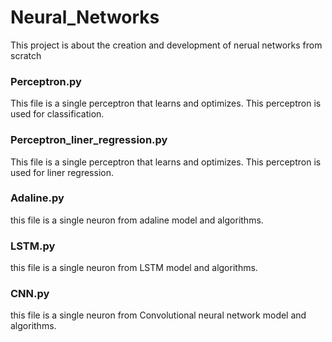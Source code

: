 # Neural_Networks
This project is about the creation and development of nerual networks from scratch

### Perceptron.py
This file is a single perceptron that learns and optimizes.
This perceptron is used for classification.

### Perceptron_liner_regression.py
This file is a single perceptron that learns and optimizes.
This perceptron is used for liner regression.

### Adaline.py
this file is a single neuron from adaline model and algorithms.

### LSTM.py
this file is a single neuron from LSTM model and algorithms.

### CNN.py
this file is a single neuron from Convolutional neural network model and algorithms.


